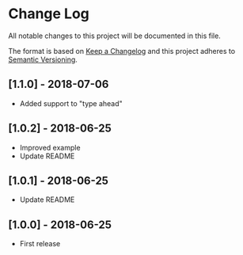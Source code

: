 # Change Log
All notable changes to this project will be documented in this file.

The format is based on [Keep a Changelog](http://keepachangelog.com/)
and this project adheres to [Semantic Versioning](http://semver.org/).

## [1.1.0] - 2018-07-06
- Added support to "type ahead"

## [1.0.2] - 2018-06-25
- Improved example
- Update README

## [1.0.1] - 2018-06-25
- Update README

## [1.0.0] - 2018-06-25
- First release
